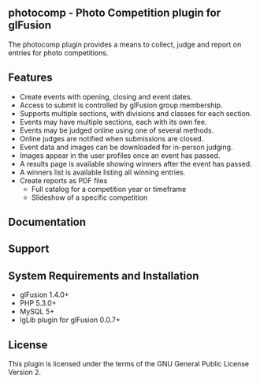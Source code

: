 ## photocomp - Photo Competition plugin for glFusion

The photocomp plugin provides a means to collect, judge and report on
entries for photo competitions.

## Features

* Create events with opening, closing and event dates.
* Access to submit is controlled by glFusion group membership.
* Supports multiple sections, with divisions and classes for each section.
* Events may have multiple sections, each with its own fee.
* Events may be judged online using one of several methods.
* Online judges are notified when submissions are closed.
* Event data and images can be downloaded for in-person judging.
* Images appear in the user profiles once an event has passed.
* A results page is available showing winners after the event has passed.
* A winners list is available listing all winning entries.
* Create reports as PDF files
    * Full catalog for a competition year or timeframe
    * Slideshow of a specific competition

## Documentation

## Support

## System Requirements and Installation

* glFusion 1.4.0+
* PHP 5.3.0+
* MySQL 5+
* lgLib plugin for glFusion 0.0.7+

## License
This plugin is licensed under the terms of the GNU General Public License
Version 2.
